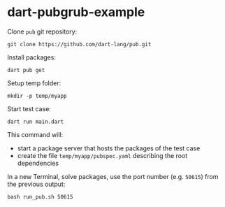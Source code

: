 # dart-pubgrub-example

Clone `pub` git repository:

    git clone https://github.com/dart-lang/pub.git

Install packages:

    dart pub get

Setup temp folder:

    mkdir -p temp/myapp

Start test case:

    dart run main.dart

This command will:
* start a package server that hosts the packages of the test case
* create the file `temp/myapp/pubspec.yaml` describing the root dependencies

In a new Terminal, solve packages, use the port number (e.g. `50615`) from the previous output:

    bash run_pub.sh 50615
